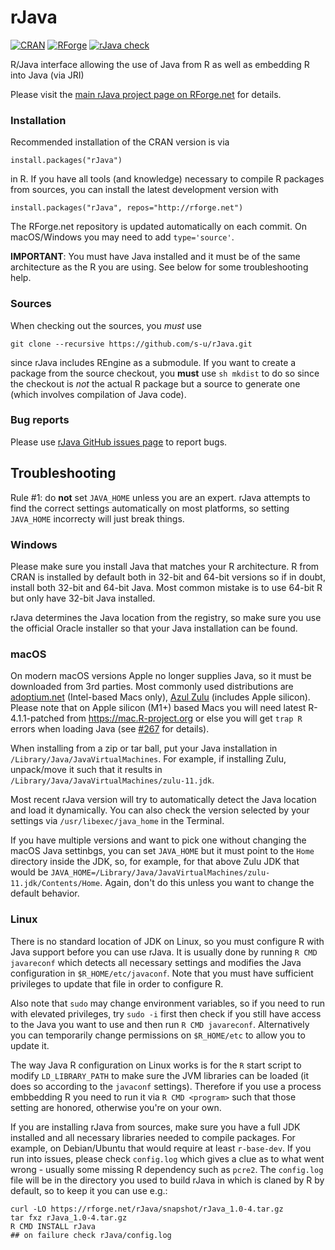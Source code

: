 # rJava

[![CRAN](https://rforge.net/do/cransvg/rJava)](https://cran.r-project.org/package=rJava)
[![RForge](https://rforge.net/do/versvg/rJava)](https://RForge.net/rJava)
[![rJava check](https://github.com/s-u/rJava/actions/workflows/check.yaml/badge.svg)](https://github.com/s-u/rJava/actions/workflows/check.yaml)

R/Java interface allowing the use of Java from R as well as embedding
R into Java (via JRI)

Please visit the [main rJava project page on RForge.net](http://rforge.net) for details.

### Installation

Recommended installation of the CRAN version is via

    install.packages("rJava")

in R. If you have all tools (and knowledge) necessary to compile
R packages from sources, you can install the latest development
version with

    install.packages("rJava", repos="http://rforge.net")

The RForge.net repository is updated automatically on each
commit. On macOS/Windows you may need to add `type='source'`.

__IMPORTANT__: You must have Java installed and it must be of the same architecture as the R you are using. See below for some troubleshooting help.

### Sources

When checking out the sources, you *must* use

    git clone --recursive https://github.com/s-u/rJava.git

since rJava includes REngine as a submodule. If you want to create a
package from the source checkout, you __must__ use `sh mkdist` to do so
since the checkout is _not_ the actual R package but a source to
generate one (which involves compilation of Java code).

### Bug reports

Please use [rJava GitHub issues page](https://github.com/s-u/rJava/issues) to
report bugs.

## Troubleshooting

Rule #1: do __not__ set `JAVA_HOME` unless you are an expert. rJava attempts to find the correct settings automatically on most platforms, so setting `JAVA_HOME` incorrecty will just break things.

### Windows

Please make sure you install Java that matches your R architecture. R from CRAN is installed by default both in 32-bit and 64-bit versions so if in doubt, install both 32-bit and 64-bit Java. Most common mistake is to use 64-bit R but only have 32-bit Java installed.

rJava determines the Java location from the registry, so make sure you use the official Oracle installer so that your Java installation can be found.

### macOS

On modern macOS versions Apple no longer supplies Java, so it must be downloaded from 3rd parties. Most commonly used distributions are [adoptium.net](https://adoptium.net) (Intel-based Macs only), [Azul Zulu](https://www.azul.com/downloads/) (includes Apple silicon). Please note that on Apple silicon (M1+) based Macs you will need latest R-4.1.1-patched from https://mac.R-project.org or else you will get `trap R` errors when loading Java (see [#267](https://github.com/s-u/rJava/issues/267) for details).

When installing from a zip or tar ball, put your Java installation in `/Library/Java/JavaVirtualMachines`. For example, if installing Zulu, unpack/move it such that it results in `/Library/Java/JavaVirtualMachines/zulu-11.jdk`.

Most recent rJava version will try to automatically detect the Java location and load it dynamically. You can also check the version selected by your settings via `/usr/libexec/java_home` in the Terminal.

If you have multiple versions and want to pick one without changing the macOS Java settinbgs, you can set `JAVA_HOME` but it must point to the `Home` directory inside the JDK, so, for example, for that above Zulu JDK that would be `JAVA_HOME=/Library/Java/JavaVirtualMachines/zulu-11.jdk/Contents/Home`. Again, don't do this unless you want to change the default behavior.

### Linux

There is no standard location of JDK on Linux, so you must configure R with Java support before you can use rJava. It is usually done by running `R CMD javareconf` which detects all necessary settings and modifies the Java configuration in `$R_HOME/etc/javaconf`. Note that you must have sufficient privileges to update that file in order to configure R.

Also note that `sudo` may change environment variables, so if you need to run with elevated privileges, try `sudo -i` first then check if you still have access to the Java you want to use and then run `R CMD javareconf`. Alternatively you can temporarily change permissions on `$R_HOME/etc` to allow you to update it.

The way Java R configuration on Linux works is for the `R` start script to modify `LD_LIBRARY_PATH` to make sure the JVM libraries can be loaded (it does so according to the `javaconf` settings). Therefore if you use a process embbedding R you need to run it via `R CMD <program>` such that those setting are honored, otherwise you're on your own.

If you are installing rJava from sources, make sure you have a full JDK installed and all necessary libraries needed to compile packages. For example, on Debian/Ubuntu that would require at least `r-base-dev`. If you run into issues, please check `config.log` which gives a clue as to what went wrong - usually some missing R dependency such as `pcre2`. The `config.log` file will be in the directory you used to build rJava in which is claned by R by default, so to keep it you can use e.g.:

```
curl -LO https://rforge.net/rJava/snapshot/rJava_1.0-4.tar.gz
tar fxz rJava_1.0-4.tar.gz
R CMD INSTALL rJava
## on failure check rJava/config.log
```

